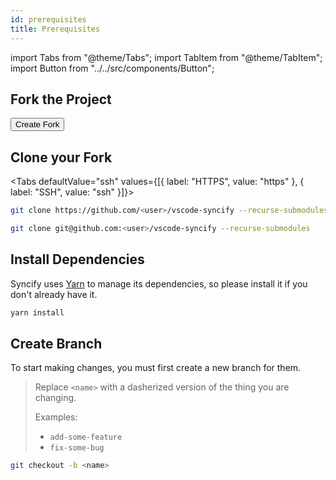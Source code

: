 ```yaml
---
id: prerequisites
title: Prerequisites
---
```


import Tabs from "@theme/Tabs";
import TabItem from "@theme/TabItem";
import Button from "../../src/components/Button";

## Fork the Project

<Button href="https://github.com/arnohovhannisyan/vscode-syncify/fork">
Create Fork
</Button>

## Clone your Fork

<Tabs defaultValue="ssh" values={[{ label: "HTTPS", value: "https" }, { label: "SSH", value: "ssh" }]}>

<TabItem value="https">

```sh
git clone https://github.com/<user>/vscode-syncify --recurse-submodules
```

</TabItem>

<TabItem value="ssh">

```sh
git clone git@github.com:<user>/vscode-syncify --recurse-submodules
```

</TabItem>

</Tabs>

## Install Dependencies

Syncify uses [Yarn][yarn] to manage its dependencies, so please install it if you don't already have it.

```sh
yarn install
```

## Create Branch

To start making changes, you must first create a new branch for them.

> Replace `<name>` with a dasherized version of the thing you are changing.
>
> Examples:
>
> - `add-some-feature`
> - `fix-some-bug`

```sh
git checkout -b <name>
```

[yarn]: https://yarnpkg.com
